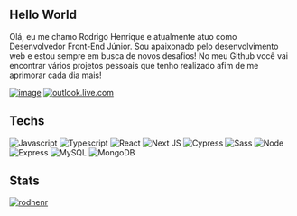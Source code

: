 ## Hello World

Olá, eu me chamo Rodrigo Henrique e atualmente atuo como Desenvolvedor Front-End Júnior. Sou apaixonado pelo desenvolvimento web e estou sempre em busca de novos desafios! No meu Github você vai encontrar vários projetos pessoais que tenho realizado afim de me aprimorar cada dia mais!

<a href="https://www.linkedin.com/in/rodrigo-henrique/">![image](https://img.shields.io/badge/LinkedIn-0077B5?style=for-the-badge&logo=linkedin&logoColor=white)</a>
<a href="mailto:rodhenrc@outlook.com">![outlook.live.com](https://img.shields.io/badge/Microsoft_Outlook-0078D4?style=for-the-badge&logo=microsoft-outlook&logoColor=white)</a>

## Techs

![Javascript](https://img.shields.io/badge/JavaScript-F7DF1E?style=for-the-badge&logo=javascript&logoColor=black)
![Typescript](https://img.shields.io/badge/TypeScript-007ACC?style=for-the-badge&logo=typescript&logoColor=white)
![React](https://img.shields.io/badge/React-20232A?style=for-the-badge&logo=react&logoColor=61DAFB)
![Next JS](https://img.shields.io/badge/Next-black?style=for-the-badge&logo=next.js&logoColor=white)
![Cypress](https://img.shields.io/badge/-cypress-%23E5E5E5?style=for-the-badge&logo=cypress&logoColor=058a5e)
![Sass](https://img.shields.io/badge/Sass-CC6699?style=for-the-badge&logo=sass&logoColor=white)
![Node](https://img.shields.io/badge/Node.js-43853D?style=for-the-badge&logo=node.js&logoColor=white)
![Express](https://img.shields.io/badge/Express.js-404D59?style=for-the-badge)
![MySQL](https://img.shields.io/badge/MySQL-00000F?style=for-the-badge&logo=mysql&logoColor=white)
![MongoDB](https://img.shields.io/badge/MongoDB-4EA94B?style=for-the-badge&logo=mongodb&logoColor=white)

## Stats
[![rodhenr](https://github-readme-stats.vercel.app/api/top-langs/?username=rodhenr&hide=html,shell,procfile&layout=compact&theme=tokyonight)](https://github.com/anuraghazra/github-readme-stats)
